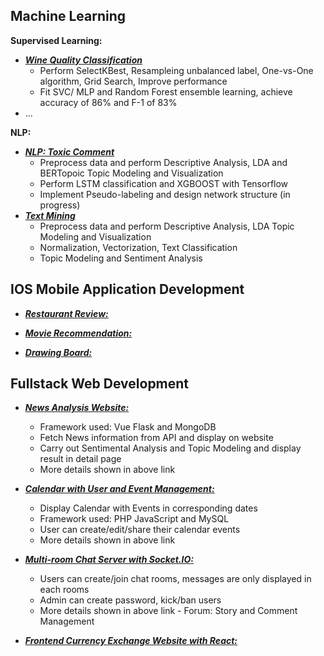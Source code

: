 
## Machine Learning

**Supervised Learning:**

-   _**[Wine Quality Classification](https://github.com/QY-W/ML-Archive-/tree/main/Wine%20Quality%20Classification)**_
    -   Perform SelectKBest, Resampleing unbalanced label, One-vs-One algorithm, Grid Search, Improve performance
    -   Fit SVC/ MLP and Random Forest ensemble learning, achieve accuracy of 86% and F-1 of 83%
-   ...

**NLP:**

-   _**[NLP: Toxic Comment](https://github.com/QY-W/Comments_NLP_Classification)**_
    -   Preprocess data and perform Descriptive Analysis, LDA and BERTopoic Topic Modeling and Visualization
    -   Perform LSTM classification and XGBOOST with Tensorflow
    -   Implement Pseudo-labeling and design network structure (in progress) 
-   _**[Text Mining](https://github.com/QY-W/ML-Archive-/tree/main/Text%20Mining)**_
    -   Preprocess data and perform Descriptive Analysis, LDA Topic Modeling and Visualization
    -   Normalization, Vectorization, Text Classification
    -   Topic Modeling and Sentiment Analysis

## [](https://github.com/QY-W/index#ios-mobile-application-development)[](https://github.com/QY-W/index#ios-mobile-application-development)IOS Mobile Application Development

-   _**[Restaurant Review:](https://github.com/QY-W/IOS-Archive/tree/main/Restaurant%20Review)**_
    
-   _**[Movie Recommendation:](https://github.com/QY-W/IOS-Archive/tree/main/Movie%20Recommendation)**_
    
-   _**[Drawing Board:](https://github.com/QY-W/IOS-Archive/tree/main/Drawing%20Board)**_
    

## [](https://github.com/QY-W/index#fullstack-web-development)[](https://github.com/QY-W/index#fullstack-web-development)Fullstack Web Development

-   _**[News Analysis Website:](https://github.com/QY-W/news-analysis)**_
    
    -   Framework used: Vue Flask and MongoDB
    -   Fetch News information from API and display on website
    -   Carry out Sentimental Analysis and Topic Modeling and display result in detail page
    -   More details shown in above link
-   _**[**Calendar with User and Event Management**:](https://github.com/QY-W/Web_Dev_Projects/tree/main/Calendar%20with%20User%20and%20Event%20Management)**_
    
    -   Display Calendar with Events in corresponding dates
    -   Framework used: PHP JavaScript and MySQL
    -   User can create/edit/share their calendar events
    -   More details shown in above link
-   _**[**Multi-room Chat Server with Socket.IO**:](https://github.com/QY-W/Web_Dev_Projects/tree/main/Calendar%20with%20User%20and%20Event%20Management)**_
    
    -   Users can create/join chat rooms, messages are only displayed in each rooms
    -   Admin can create password, kick/ban users
    -   More details shown in above link - Forum: Story and Comment Management
-   _**[**Frontend Currency Exchange Website with React**:](https://github.com/QY-W/Web_Dev_Projects/tree/main/Calendar%20with%20User%20and%20Event%20Management)**_
